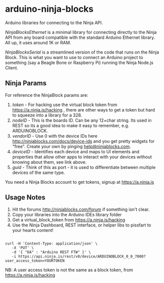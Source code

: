 arduino-ninja-blocks
====================

Arduino libraries for connecting to the Ninja API.

*NinjaBlocksEthernet* is a minimal library for connecting directly to the Ninja API from any board compatible with the standard Arduino Ethernet library. All up, it uses around 1K or RAM. 

*NinjaBlocksSerial* is a streamlined version of the code that runs on the Ninja Block. This is what you want to use to connect an Arduino project to something (say a Beagle Bone or Raspberry Pi) running the Ninja Node.js Client. 


Ninja Params
------------
For reference the NinjaBlock params are:

1. *token*  - For hacking use the virtual block token from https://a.ninja.is/hacking , there are other ways to get a token but hard to squeeze into a library for a 328.
2. *nodeID*  - This is the boards ID. Can be any 12+char string. Its used in REST so its a good idea to make it easy to remember, e.g. ARDUINOBLOCK.
3. *vendorID* - Use 0 with the device IDs here http://ninjablocks.com/docs/device-ids and you get pretty widgets for "free". Create your own by pinging help@ninjablocks.com.
4. *deviceID* - Identifies each device and maps to UI elements and properties that allow other apps to interact with your devices without knowing about them, see link above.
5. *guid* - Think of this as port - it is used to differentiate between multiple devices of the same type.
 

You need a Ninja Blocks account to get tokens, signup at https://a.ninja.is 


Usage Notes
-----------

1. Hit the forums http://ninjablocks.com/forum if something isn't clear. 
2. Copy your libraries into the Arduino IDEs library folder 
3. Get a virtual_block_token from https://a.ninja.is/hacking 
4. Use the Ninja Dashboard, REST interface, or helper libs to pissfart to your hearts content!

<code>
curl -H 'Content-Type: application/json' \
   -X 'PUT' \
   -d '{ "DA" : "Arduino REST FTW" }' \
   -i https://api.ninja.is/rest/v0/device/ARDUINOBLOCK_0_0_7000?user_access_token=YOURTOKEN
</code>

NB: A user access token is not the same as a block token, from https://a.ninja.is/hacking